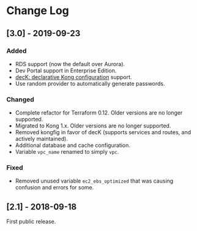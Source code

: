 # Change Log

## [3.0] - 2019-09-23

### Added

- RDS support (now the default over Aurora).
- Dev Portal support in Enterprise Edition.
- [decK: declarative Kong configuration](https://github.com/hbagdi/deck) support.
- Use random provider to automatically generate passwords.

### Changed

- Complete refactor for Terraform 0.12. Older versions are no longer supported.
- Migrated to Kong 1.x. Older versions are no longer supported.
- Removed kongfig in favor of decK (supports services and routes, and actively maintained).
- Additional database and cache configuration.
- Variable `vpc_name` renamed to simply `vpc`.

### Fixed

- Removed unused variable `ec2_ebs_optimized` that was causing confusion and errors for some.

## [2.1] - 2018-09-18

First public release.

